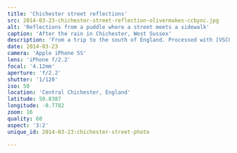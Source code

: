 ```yaml
---
title: 'Chichester street reflections'
src: 2014-03-23-chichester-street-reflection-olivermakes-ccbync.jpg
alt: 'Reflections from a puddle where a street meets a sidewalk'
caption: 'After the rain in Chichester, West Sussex'
description: 'From a trip to the south of England. Processed with [VSCOcam](http://vsco.co/app) m5.'
date: 2014-03-23
camera: 'Apple iPhone 5S'
lens: 'iPhone f/2.2'
focal: '4.12mm'
aperture: 'f/2.2'
shutter: '1/120'
iso: 50
location: 'Central Chichester, England'
latitude: 50.8387
longitude: -0.7782
zoom: 16
quality: 60
aspect: '3:2'
unique_id: 2014-03-23:chichester-street-photo

---
```

